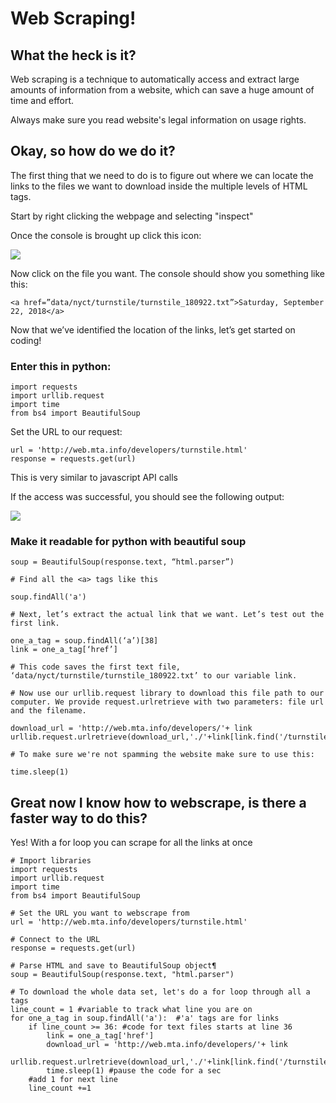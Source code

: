 # Web Scraping!

## What the heck is it?

Web scraping is a technique to automatically access and extract large amounts of information from a website, which can save a huge amount of time and effort.

Always make sure you read website's legal information on usage rights.

## Okay, so how do we do it?

The first thing that we need to do is to figure out where we can locate the links to the files we want to download inside the multiple levels of HTML tags.

Start by right clicking the webpage and selecting "inspect"

Once the console is brought up click this icon:

<img src="https://miro.medium.com/max/30/1*OBTSehekWVX6rSXUaibd1A.png">

Now click on the file you want. The console should show you something like this:

```
<a href=”data/nyct/turnstile/turnstile_180922.txt”>Saturday, September 22, 2018</a>
```

Now that we’ve identified the location of the links, let’s get started on coding!

### Enter this in python:

```
import requests
import urllib.request
import time
from bs4 import BeautifulSoup
```

Set the URL to our request:

```
url = 'http://web.mta.info/developers/turnstile.html'
response = requests.get(url)
```

This is very similar to javascript API calls

If the access was successful, you should see the following output:

<img src="https://miro.medium.com/max/414/1*fyqRGzG8IbhhjxF2Q5MU_Q.png">

### Make it readable for python with beautiful soup

```
soup = BeautifulSoup(response.text, “html.parser”)

# Find all the <a> tags like this

soup.findAll('a')

# Next, let’s extract the actual link that we want. Let’s test out the first link.

one_a_tag = soup.findAll(‘a’)[38]
link = one_a_tag[‘href’]

# This code saves the first text file, ‘data/nyct/turnstile/turnstile_180922.txt’ to our variable link.

# Now use our urllib.request library to download this file path to our computer. We provide request.urlretrieve with two parameters: file url and the filename. 

download_url = 'http://web.mta.info/developers/'+ link
urllib.request.urlretrieve(download_url,'./'+link[link.find('/turnstile_')+1:])

# To make sure we're not spamming the website make sure to use this:

time.sleep(1)

```

## Great now I know how to webscrape, is there a faster way to do this?

Yes! With a for loop you can scrape for all the <a> links at once

```
# Import libraries
import requests
import urllib.request
import time
from bs4 import BeautifulSoup

# Set the URL you want to webscrape from
url = 'http://web.mta.info/developers/turnstile.html'

# Connect to the URL
response = requests.get(url)

# Parse HTML and save to BeautifulSoup object¶
soup = BeautifulSoup(response.text, "html.parser")

# To download the whole data set, let's do a for loop through all a tags
line_count = 1 #variable to track what line you are on
for one_a_tag in soup.findAll('a'):  #'a' tags are for links
    if line_count >= 36: #code for text files starts at line 36
        link = one_a_tag['href']
        download_url = 'http://web.mta.info/developers/'+ link
        urllib.request.urlretrieve(download_url,'./'+link[link.find('/turnstile_')+1:]) 
        time.sleep(1) #pause the code for a sec
    #add 1 for next line
    line_count +=1
```